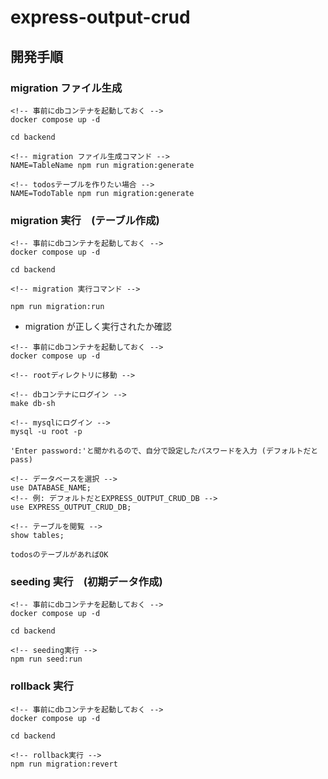 # express-output-crud

## 開発手順

### migration ファイル生成

```
<!-- 事前にdbコンテナを起動しておく -->
docker compose up -d

cd backend

<!-- migration ファイル生成コマンド -->
NAME=TableName npm run migration:generate

<!-- todosテーブルを作りたい場合 -->
NAME=TodoTable npm run migration:generate

```

### migration 実行　(テーブル作成)

```
<!-- 事前にdbコンテナを起動しておく -->
docker compose up -d

cd backend

<!-- migration 実行コマンド -->

npm run migration:run

```

- migration が正しく実行されたか確認

```
<!-- 事前にdbコンテナを起動しておく -->
docker compose up -d

<!-- rootディレクトリに移動 -->

<!-- dbコンテナにログイン -->
make db-sh

<!-- mysqlにログイン -->
mysql -u root -p

'Enter password:'と聞かれるので、自分で設定したパスワードを入力 (デフォルトだとpass)

<!-- データベースを選択 -->
use DATABASE_NAME;
<!-- 例: デフォルトだとEXPRESS_OUTPUT_CRUD_DB -->
use EXPRESS_OUTPUT_CRUD_DB;

<!-- テーブルを閲覧 -->
show tables;

todosのテーブルがあればOK

```

### seeding 実行　(初期データ作成)

```
<!-- 事前にdbコンテナを起動しておく -->
docker compose up -d

cd backend

<!-- seeding実行 -->
npm run seed:run

```

### rollback 実行

```
<!-- 事前にdbコンテナを起動しておく -->
docker compose up -d

cd backend

<!-- rollback実行 -->
npm run migration:revert

```
